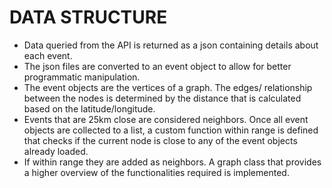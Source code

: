 # DATA STRUCTURE 

- Data queried from the API is returned as a json containing details about each event.
- The json files are converted to an event object to allow for better programmatic manipulation.
- The event objects are the vertices of a graph. The edges/ relationship between the nodes is determined by the   distance that is calculated based on the latitude/longitude.
- Events that are 25km close are considered neighbors. 
Once all event objects are collected to a list, a custom function within range is defined that checks if the current node is close to any of the event objects already loaded. 
- If within range they are added as neighbors. A graph class that provides a higher overview of the functionalities required is implemented. 

